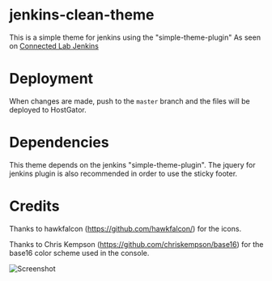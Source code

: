 jenkins-clean-theme
=================

This is a simple theme for jenkins using the "simple-theme-plugin"
As seen on [Connected Lab Jenkins](http://192.168.0.214:8080/)

Deployment
=================
When changes are made, push to the `master` branch and the files will be deployed to HostGator.

Dependencies
=================

This theme depends on the jenkins "simple-theme-plugin". The jquery for jenkins plugin is also recommended in order to use the sticky footer.

Credits
=================

Thanks to hawkfalcon (https://github.com/hawkfalcon/) for the icons.

Thanks to Chris Kempson (https://github.com/chriskempson/base16) for the base16 color scheme used in the console.

![Screenshot](http://jqa.me/jenkins/screenshot.png)
